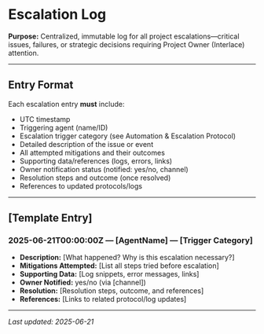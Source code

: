 # Escalation Log

**Purpose:**
Centralized, immutable log for all project escalations—critical issues, failures, or strategic decisions requiring Project Owner (Interlace) attention.

---

## Entry Format

Each escalation entry **must** include:
- UTC timestamp
- Triggering agent (name/ID)
- Escalation trigger category (see Automation & Escalation Protocol)
- Detailed description of the issue or event
- All attempted mitigations and their outcomes
- Supporting data/references (logs, errors, links)
- Owner notification status (notified: yes/no, channel)
- Resolution steps and outcome (once resolved)
- References to updated protocols/logs

---

## [Template Entry]

### 2025-06-21T00:00:00Z — [AgentName] — [Trigger Category]

- **Description:** [What happened? Why is this escalation necessary?]
- **Mitigations Attempted:** [List all steps tried before escalation]
- **Supporting Data:** [Log snippets, error messages, links]
- **Owner Notified:** yes/no (via [channel])
- **Resolution:** [Resolution steps, outcome, and references]
- **References:** [Links to related protocol/log updates]

---

_Last updated: 2025-06-21_
